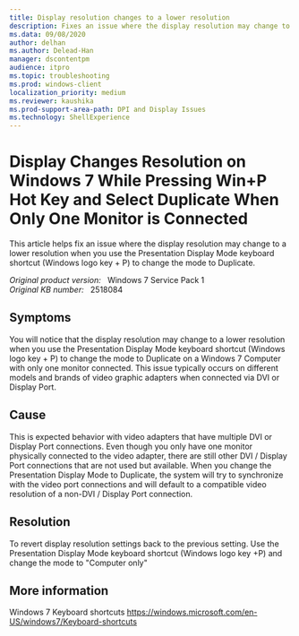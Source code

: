 ```yaml
---
title: Display resolution changes to a lower resolution
description: Fixes an issue where the display resolution may change to a lower resolution when you use the Presentation Display Mode keyboard shortcut (Windows logo key + P) to change the mode to Duplicate.
ms.data: 09/08/2020
author: delhan
ms.author: Delead-Han
manager: dscontentpm
audience: itpro
ms.topic: troubleshooting
ms.prod: windows-client
localization_priority: medium
ms.reviewer: kaushika
ms.prod-support-area-path: DPI and Display Issues
ms.technology: ShellExperience
---
```

# Display Changes Resolution on Windows 7 While Pressing Win+P Hot Key and Select Duplicate When Only One Monitor is Connected

This article helps fix an issue where the display resolution may change to a lower resolution when you use the Presentation Display Mode keyboard shortcut (Windows logo key + P) to change the mode to Duplicate.

_Original product version:_ &nbsp; Windows 7 Service Pack 1  
_Original KB number:_ &nbsp; 2518084

## Symptoms

You will notice that the display resolution may change to a lower resolution when you use the Presentation Display Mode keyboard shortcut (Windows logo key + P) to change the mode to Duplicate on a Windows 7 Computer with only one monitor connected. This issue typically occurs on different models and brands of video graphic adapters when connected via DVI or Display Port.

## Cause

This is expected behavior with video adapters that have multiple DVI or Display Port connections. Even though you only have one monitor physically connected to the video adapter, there are still other DVI / Display Port connections that are not used but available. When you change the Presentation Display Mode to Duplicate, the system will try to synchronize with the video port connections and will default to a compatible video resolution of a non-DVI / Display Port connection.

## Resolution

To revert display resolution settings back to the previous setting. Use the Presentation Display Mode keyboard shortcut (Windows logo key
+P) and change the mode to "Computer only"

## More information

Windows 7 Keyboard shortcuts
https://windows.microsoft.com/en-US/windows7/Keyboard-shortcuts
